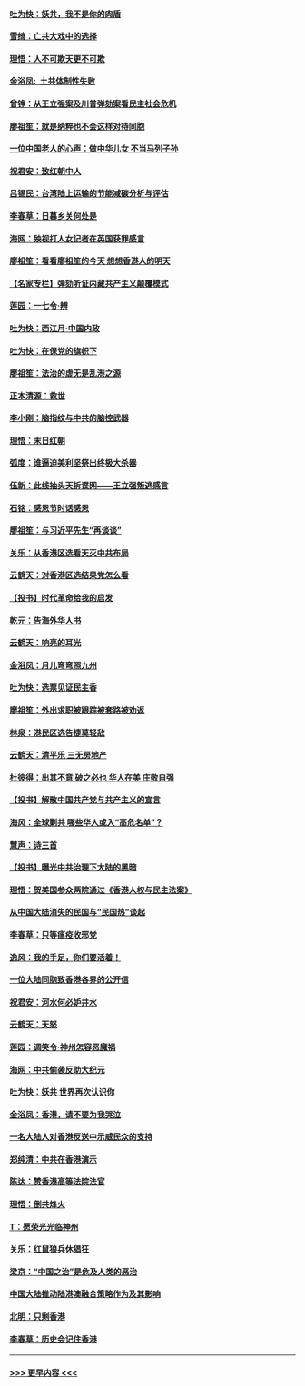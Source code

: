 #### [吐为快：妖共，我不是你的肉盾](../pages/nsc993/n11701366.md?t=12051401) 
#### [雪绮：亡共大戏中的选择](../pages/nsc993/n11699922.md?t=12051401) 
#### [理悟：人不可欺天更不可欺](../pages/nsc993/n11699657.md?t=12051401) 
#### [金浴凤:  土共体制性失败](../pages/nsc993/n11699361.md?t=12051401) 
#### [曾铮：从王立强案及川普弹劾案看民主社会危机](../pages/nsc993/n11699318.md?t=12051401) 
#### [廖祖笙：就是纳粹也不会这样对待同胞](../pages/nsc993/n11697658.md?t=12051401) 
#### [一位中国老人的心声：做中华儿女 不当马列子孙](../pages/nsc993/n11697525.md?t=12051401) 
#### [祝君安：致红朝中人](../pages/nsc993/n11697518.md?t=12051401) 
#### [吕锡民：台湾陆上运输的节能减碳分析与评估](../pages/nsc993/n11694983.md?t=12051401) 
#### [李春草：日暮乡关何处是](../pages/nsc993/n11694805.md?t=12051401) 
#### [海网：殃视打人女记者在英国获罪感言](../pages/nsc993/n11693832.md?t=12051401) 
#### [廖祖笙：看看廖祖笙的今天 想想香港人的明天](../pages/nsc993/n11693707.md?t=12051401) 
#### [【名家专栏】弹劾听证内藏共产主义颠覆模式](../pages/nsc993/n11693563.md?t=12051401) 
#### [莲园：一七令‧辨](../pages/nsc993/n11692558.md?t=12051401) 
#### [吐为快：西江月·中国内政](../pages/nsc993/n11692071.md?t=12051401) 
#### [吐为快：在保党的旗帜下](../pages/nsc993/n11691188.md?t=12051401) 
#### [廖祖笙：法治的虚无是乱港之源](../pages/nsc993/n11690605.md?t=12051401) 
#### [正本清源：救世](../pages/nsc993/n11689134.md?t=12051401) 
#### [李小刚：脑指纹与中共的脑控武器](../pages/nsc993/n11688900.md?t=12051401) 
#### [理悟：末日红朝](../pages/nsc993/n11688829.md?t=12051401) 
#### [弧度：谁逼迫美利坚祭出终极大杀器](../pages/nsc993/n11688735.md?t=12051401) 
#### [伍新：此线抽头天拆谍网——王立强叛逃感言](../pages/nsc993/n11687981.md?t=12051401) 
#### [石铭：感恩节时话感恩](../pages/nsc993/n11687568.md?t=12051401) 
#### [廖祖笙：与习近平先生“再谈谈”](../pages/nsc993/n11687005.md?t=12051401) 
#### [关乐：从香港区选看天灭中共布局](../pages/nsc993/n11686647.md?t=12051401) 
#### [云鹤天：对香港区选结果党怎么看](../pages/nsc993/n11686216.md?t=12051401) 
#### [【投书】时代革命给我的启发](../pages/nsc993/n11684287.md?t=12051401) 
#### [乾元：告海外华人书](../pages/nsc993/n11684044.md?t=12051401) 
#### [云鹤天：响亮的耳光](../pages/nsc993/n11684254.md?t=12051401) 
#### [金浴凤：月儿弯弯照九州](../pages/nsc993/n11684231.md?t=12051401) 
#### [吐为快：选票见证民主香](../pages/nsc993/n11684206.md?t=12051401) 
#### [廖祖笙：外出求职被跟踪被套路被劝返](../pages/nsc993/n11683874.md?t=12051401) 
#### [林泉：港民区选告捷莫轻敌](../pages/nsc993/n11683930.md?t=12051401) 
#### [云鹤天：清平乐 三无房地产](../pages/nsc993/n11681521.md?t=12051401) 
#### [杜彼得：出其不意 破之必也 华人在美 庄敬自强](../pages/nsc993/n11679554.md?t=12051401) 
#### [【投书】解散中国共产党与共产主义的宣言](../pages/nsc993/n11679177.md?t=12051401) 
#### [海风：全球剿共 哪些华人或入“高危名单”？](../pages/nsc993/n11678617.md?t=12051401) 
#### [慧声：诗三首](../pages/nsc993/n11678848.md?t=12051401) 
#### [【投书】曝光中共治理下大陆的黑暗](../pages/nsc993/n11678674.md?t=12051401) 
#### [理悟：贺美国参众两院通过《香港人权与民主法案》](../pages/nsc993/n11678104.md?t=12051401) 
#### [从中国大陆消失的民国与“民国热”谈起](../pages/nsc993/n11678075.md?t=12051401) 
#### [李春草：只等瘟疫收邪党](../pages/nsc993/n11677308.md?t=12051401) 
#### [逸风：我的手足，你们要活着！](../pages/nsc993/n11676352.md?t=12051401) 
#### [一位大陆同胞致香港各界的公开信](../pages/nsc993/n11675761.md?t=12051401) 
#### [祝君安：河水何必妒井水](../pages/nsc993/n11675746.md?t=12051401) 
#### [云鹤天：天怒](../pages/nsc993/n11675718.md?t=12051401) 
#### [莲园：调笑令‧神州怎容恶魔祸](../pages/nsc993/n11675648.md?t=12051401) 
#### [海网：中共偷袭反助大纪元](../pages/nsc993/n11673515.md?t=12051401) 
#### [吐为快：妖共 世界再次认识你](../pages/nsc993/n11673506.md?t=12051401) 
#### [金浴凤：香港，请不要为我哭泣](../pages/nsc993/n11673248.md?t=12051401) 
#### [一名大陆人对香港反送中示威民众的支持](../pages/nsc993/n11672615.md?t=12051401) 
#### [郑纯清：中共在香港演示](../pages/nsc993/n11670539.md?t=12051401) 
#### [陈达：赞香港高等法院法官](../pages/nsc993/n11669542.md?t=12051401) 
#### [理悟：倒共烽火](../pages/nsc993/n11668844.md?t=12051401) 
#### [T：愿荣光光临神州](../pages/nsc993/n11668421.md?t=12051401) 
#### [关乐：红鼠狼兵休猖狂](../pages/nsc993/n11668378.md?t=12051401) 
#### [梁京：“中国之治”是危及人类的恶治](../pages/nsc993/n11668328.md?t=12051401) 
#### [中国大陆推动陆港澳融合策略作为及其影响](../pages/nsc993/n11668157.md?t=12051401) 
#### [北明：只剩香港](../pages/nsc993/n11668002.md?t=12051401) 
#### [李春草：历史会记住香港](../pages/nsc993/n11667927.md?t=12051401) 

----
#### [ >>> 更早内容 <<< ](../indexes/nsc993-earlier.md)
